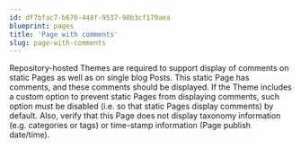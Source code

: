 ```yaml
---
id: df7bfac7-b670-448f-9537-90b3cf179aea
blueprint: pages
title: 'Page with comments'
slug: page-with-comments
---
```

Repository-hosted Themes are required to support display of comments on static Pages as well as on single blog Posts.  This static Page has comments, and these comments should be displayed.
If the Theme includes a custom option to prevent static Pages from displaying comments, such option must be disabled (i.e. so that static Pages display comments) by default.
Also, verify that this Page does not display taxonomy information (e.g. categories or tags) or time-stamp information (Page publish date/time).